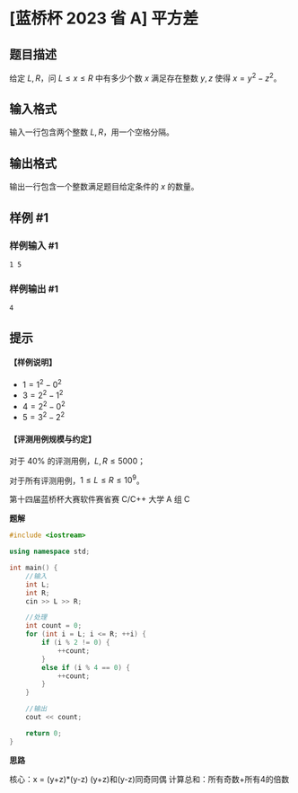 # [蓝桥杯 2023 省 A] 平方差

## 题目描述

给定 $L,R$，问 $L \leq x \leq R$ 中有多少个数 $x$ 满足存在整数 $y,z$ 使得 $x=y^2-z^2$。

## 输入格式

输入一行包含两个整数 $L,R$，用一个空格分隔。

## 输出格式

输出一行包含一个整数满足题目给定条件的 $x$ 的数量。

## 样例 #1

### 样例输入 #1

```
1 5
```

### 样例输出 #1

```
4
```

## 提示

#### 【样例说明】

* $1=1^2-0^2$
* $3=2^2-1^2$
* $4=2^2-0^2$
* $5=3^2-2^2$

#### 【评测用例规模与约定】

对于 $40 \%$ 的评测用例，$L,R \leq 5000$；

对于所有评测用例，$1 \leq L \leq R \leq 10^9$。

第十四届蓝桥杯大赛软件赛省赛 C/C++ 大学 A 组 C


**题解**

```c++ {.line-numbers}
#include <iostream>

using namespace std;

int main() {
	//输入
	int L;
	int R;
	cin >> L >> R;

	//处理
	int count = 0;
	for (int i = L; i <= R; ++i) {
		if (i % 2 != 0) {
			++count;
		}
		else if (i % 4 == 0) {
			++count;
		}
	}

	//输出
	cout << count;

	return 0;
}
```


**思路**

核心：x = (y+z)*(y-z)
(y+z)和(y-z)同奇同偶
计算总和：所有奇数+所有4的倍数